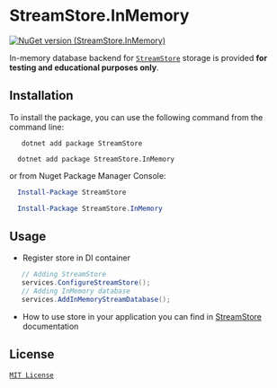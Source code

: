# StreamStore.InMemory

[![NuGet version (StreamStore.InMemory)](https://img.shields.io/nuget/v/StreamStore.InMemory.svg?style=flat-square)](https://www.nuget.org/packages/StreamStore.InMemory/)

In-memory database backend for [`StreamStore`](https://github.com/kostiantyn-matsebora/streamstore/tree/master) storage is provided **for testing and educational purposes only**.

## Installation

To install the package, you can use the following command from the command line:

```dotnetcli
   dotnet add package StreamStore

  dotnet add package StreamStore.InMemory
```

or from Nuget Package Manager Console:

```powershell
  Install-Package StreamStore

  Install-Package StreamStore.InMemory
```

## Usage


- Register store in DI container
  
```csharp
   // Adding StreamStore
   services.ConfigureStreamStore();
   // Adding InMemory database
   services.AddInMemoryStreamDatabase();
```

- How to use store in your application you can find in [StreamStore](https://github.com/kostiantyn-matsebora/streamstore/tree/master#usage) documentation

## License

[`MIT License`](../../LICENSE)
